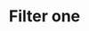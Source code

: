 ---
title: Filter one
tags: ["filter", "one", "single", "options", "sort"]
icon: filter-one
svg: '<svg xmlns="http://www.w3.org/2000/svg" width="24" height="24" fill="none" viewBox="0 0 24 24" stroke-width="1.5" stroke-linecap="round" stroke-linejoin="round" stroke="currentColor"><path d="M10.046 17.676v-3.918c0-.554 0-.832-.05-1.1a2.93 2.93 0 0 0-.219-.686c-.114-.247-.274-.474-.595-.926L5.935 6.467c-.566-.797-.849-1.196-.836-1.529a.977.977 0 0 1 .38-.735C5.743 4 6.232 4 7.21 4h9.581c.978 0 1.467 0 1.73.203a.97.97 0 0 1 .38.735c.014.333-.27.732-.835 1.53l-3.247 4.578c-.32.452-.481.679-.595.926a2.93 2.93 0 0 0-.22.687c-.05.267-.05.544-.05 1.1v5.871m-3.907-1.954c1.654-.732 3.908-.296 3.908 1.954m-3.908-1.954c-.033 2.235 2.262 2.792 3.908 1.954"/></svg>'
---